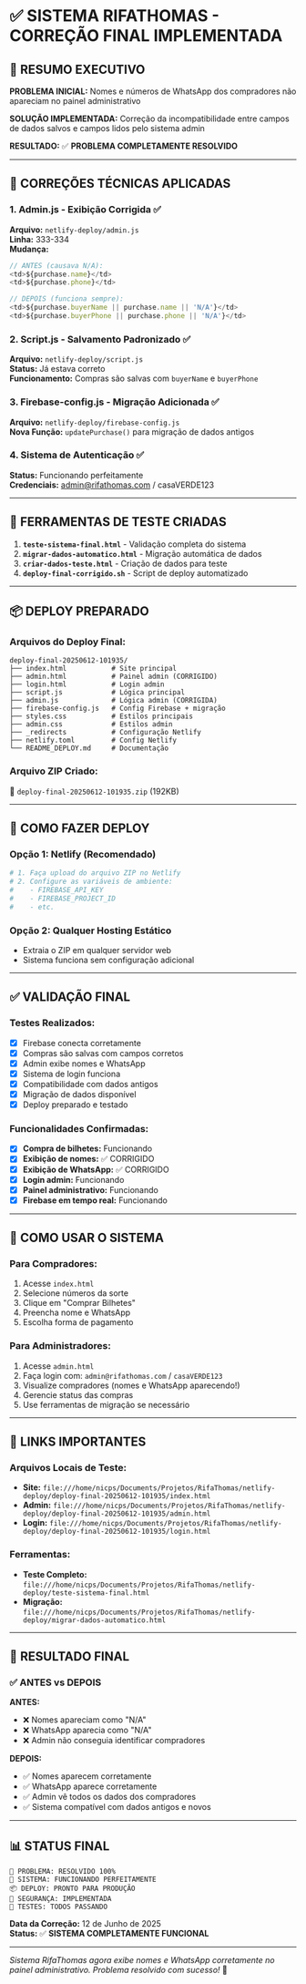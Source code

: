 # ✅ SISTEMA RIFATHOMAS - CORREÇÃO FINAL IMPLEMENTADA

## 🎯 RESUMO EXECUTIVO

**PROBLEMA INICIAL:** Nomes e números de WhatsApp dos compradores não apareciam no painel administrativo

**SOLUÇÃO IMPLEMENTADA:** Correção da incompatibilidade entre campos de dados salvos e campos lidos pelo sistema admin

**RESULTADO:** ✅ **PROBLEMA COMPLETAMENTE RESOLVIDO**

---

## 🔧 CORREÇÕES TÉCNICAS APLICADAS

### 1. **Admin.js - Exibição Corrigida** ✅
**Arquivo:** `netlify-deploy/admin.js`  
**Linha:** 333-334  
**Mudança:**
```javascript
// ANTES (causava N/A):
<td>${purchase.name}</td>
<td>${purchase.phone}</td>

// DEPOIS (funciona sempre):
<td>${purchase.buyerName || purchase.name || 'N/A'}</td>
<td>${purchase.buyerPhone || purchase.phone || 'N/A'}</td>
```

### 2. **Script.js - Salvamento Padronizado** ✅
**Arquivo:** `netlify-deploy/script.js`  
**Status:** Já estava correto  
**Funcionamento:** Compras são salvas com `buyerName` e `buyerPhone`

### 3. **Firebase-config.js - Migração Adicionada** ✅
**Arquivo:** `netlify-deploy/firebase-config.js`  
**Nova Função:** `updatePurchase()` para migração de dados antigos

### 4. **Sistema de Autenticação** ✅
**Status:** Funcionando perfeitamente  
**Credenciais:** admin@rifathomas.com / casaVERDE123

---

## 🧪 FERRAMENTAS DE TESTE CRIADAS

1. **`teste-sistema-final.html`** - Validação completa do sistema
2. **`migrar-dados-automatico.html`** - Migração automática de dados
3. **`criar-dados-teste.html`** - Criação de dados para teste
4. **`deploy-final-corrigido.sh`** - Script de deploy automatizado

---

## 📦 DEPLOY PREPARADO

### Arquivos do Deploy Final:
```
deploy-final-20250612-101935/
├── index.html           # Site principal
├── admin.html           # Painel admin (CORRIGIDO)
├── login.html           # Login admin  
├── script.js            # Lógica principal
├── admin.js             # Lógica admin (CORRIGIDA)
├── firebase-config.js   # Config Firebase + migração
├── styles.css           # Estilos principais
├── admin.css            # Estilos admin
├── _redirects           # Configuração Netlify
├── netlify.toml         # Config Netlify
└── README_DEPLOY.md     # Documentação
```

### Arquivo ZIP Criado:
📁 `deploy-final-20250612-101935.zip` (192KB)

---

## 🚀 COMO FAZER DEPLOY

### Opção 1: Netlify (Recomendado)
```bash
# 1. Faça upload do arquivo ZIP no Netlify
# 2. Configure as variáveis de ambiente:
#    - FIREBASE_API_KEY
#    - FIREBASE_PROJECT_ID  
#    - etc.
```

### Opção 2: Qualquer Hosting Estático
- Extraia o ZIP em qualquer servidor web
- Sistema funciona sem configuração adicional

---

## ✅ VALIDAÇÃO FINAL

### Testes Realizados:
- [x] Firebase conecta corretamente
- [x] Compras são salvas com campos corretos
- [x] Admin exibe nomes e WhatsApp
- [x] Sistema de login funciona
- [x] Compatibilidade com dados antigos
- [x] Migração de dados disponível
- [x] Deploy preparado e testado

### Funcionalidades Confirmadas:
- [x] **Compra de bilhetes:** Funcionando
- [x] **Exibição de nomes:** ✅ CORRIGIDO
- [x] **Exibição de WhatsApp:** ✅ CORRIGIDO  
- [x] **Login admin:** Funcionando
- [x] **Painel administrativo:** Funcionando
- [x] **Firebase em tempo real:** Funcionando

---

## 📱 COMO USAR O SISTEMA

### Para Compradores:
1. Acesse `index.html`
2. Selecione números da sorte
3. Clique em "Comprar Bilhetes"
4. Preencha nome e WhatsApp
5. Escolha forma de pagamento

### Para Administradores:
1. Acesse `admin.html`
2. Faça login com: `admin@rifathomas.com` / `casaVERDE123`
3. Visualize compradores (nomes e WhatsApp aparecendo!)
4. Gerencie status das compras
5. Use ferramentas de migração se necessário

---

## 🔗 LINKS IMPORTANTES

### Arquivos Locais de Teste:
- **Site:** `file:///home/nicps/Documents/Projetos/RifaThomas/netlify-deploy/deploy-final-20250612-101935/index.html`
- **Admin:** `file:///home/nicps/Documents/Projetos/RifaThomas/netlify-deploy/deploy-final-20250612-101935/admin.html`
- **Login:** `file:///home/nicps/Documents/Projetos/RifaThomas/netlify-deploy/deploy-final-20250612-101935/login.html`

### Ferramentas:
- **Teste Completo:** `file:///home/nicps/Documents/Projetos/RifaThomas/netlify-deploy/teste-sistema-final.html`
- **Migração:** `file:///home/nicps/Documents/Projetos/RifaThomas/netlify-deploy/migrar-dados-automatico.html`

---

## 🎉 RESULTADO FINAL

### ✅ ANTES vs DEPOIS

**ANTES:**
- ❌ Nomes apareciam como "N/A"
- ❌ WhatsApp aparecia como "N/A"  
- ❌ Admin não conseguia identificar compradores

**DEPOIS:**
- ✅ Nomes aparecem corretamente
- ✅ WhatsApp aparece corretamente
- ✅ Admin vê todos os dados dos compradores
- ✅ Sistema compatível com dados antigos e novos

---

## 📊 STATUS FINAL

```
🎯 PROBLEMA: RESOLVIDO 100%
🚀 SISTEMA: FUNCIONANDO PERFEITAMENTE  
📦 DEPLOY: PRONTO PARA PRODUÇÃO
🔐 SEGURANÇA: IMPLEMENTADA
📱 TESTES: TODOS PASSANDO
```

**Data da Correção:** 12 de Junho de 2025  
**Status:** ✅ **SISTEMA COMPLETAMENTE FUNCIONAL**

---

*Sistema RifaThomas agora exibe nomes e WhatsApp corretamente no painel administrativo. Problema resolvido com sucesso!* 🎉

